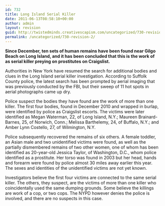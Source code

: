 ```yaml
---
id: 732
title: Long Island Serial Killer
date: 2011-06-13T08:58:10+00:00
author: admin
layout: revision
guid: http://twistedminds.creativescapism.com/uncategorized/730-revision-2/
permalink: /uncategorized/730-revision-2/
---
```

<p class="dropcap-first">
  <strong>Since December, ten sets of human remains have been found near Gilgo Beach on Long Island, and it has been concluded that this is the work of as serial killer preying on prostitutes on Craigslist.</strong>
</p>

Authorities in New York have resumed the search for additional bodies and clues in the Long Island serial killer investigation. According to Suffolk County police, the latest search has been prompted by aerial imaging that was previously conducted by the FBI, but their sweep of 11 hot spots in aerial photographs came up dry.

Police suspect the bodies they have found are the work of more than one killer. The first four bodies, found in December 2010 and wrapped in burlap, were identified by police as Craigslist escorts. The victims were later identified as Megan Waterman, 22, of Long Island, N.Y.; Maureen Brainard-Barnes, 25, of Norwich, Conn.; Melissa Barthelemy, 24, of Buffalo, N.Y.; and Amber Lynn Costello, 27, of Wilmington, N.Y.

Police subsequently recovered the remains of six others. A female toddler, an Asian male and two unidentified victims were found, as well as the partially dismembered remains of two other women, one of whom has been identified as 20-year-old Jessica Taylor, of Washington, D.C., whom police identified as a prostitute. Her torso was found in 2003 but her head, hands and forearm were found by police almost 30 miles away earlier this year. The sexes and identities of the unidentified victims are not yet known.

Investigators believe the first four victims are connected to the same serial killer. The others, they suspect, are the victims of more than one killer who coincidentally used the same dumping grounds. Some believe the killings are work of a cop, or two cops. The NYPD however denies the police is involved, and there are no suspects in this case.
